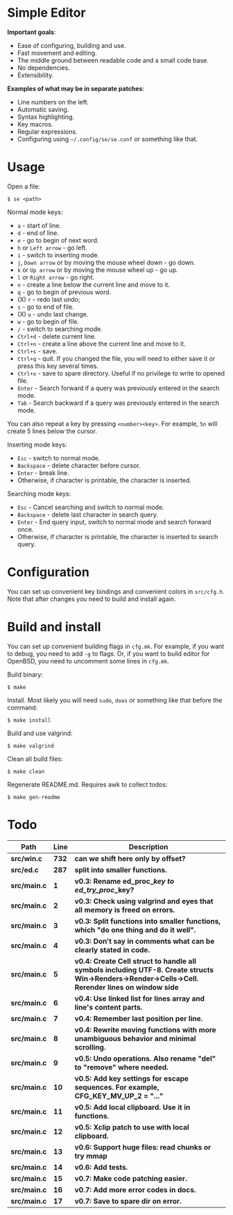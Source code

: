 # Simple Editor

**Important goals**:

- Ease of configuring, building and use.
- Fast movement and editing.
- The middle ground between readable code and a small code base.
- No dependencies.
- Extensibility.

**Examples of what may be in separate patches**:

- Line numbers on the left.
- Automatic saving.
- Syntax highlighting.
- Key macros.
- Regular expressions.
- Configuring using `~/.config/se/se.conf` or something like that.

# Usage

Open a file:

```
$ se <path>
```

Normal mode keys:

- `a` - start of line.
- `d` - end of line.
- `e` - go to begin of next word.
- `h` or `Left arrow` - go left.
- `i` - switch to inserting mode.
- `j`, `Down arrow` or by moving the mouse wheel down - go down.
- `k` or `Up arrow` or by moving the mouse wheel up - go up.
- `l` or `Right arrow` - go right.
- `n` - create a line below the current line and move to it.
- `q` - go to begin of previous word.
- (X) `r` - redo last undo;
- `s` - go to end of file.
- (X) `u` - undo last change.
- `w` - go to begin of file.
- `/` - switch to searching mode.
- `Ctrl+d` - delete current line.
- `Ctrl+n` - create a line above the current line and move to it.
- `Ctrl+s` - save.
- `Ctrl+q` - quit. If you changed the file, you will need to either save it or press this key several times.
- `Ctrl+x` - save to spare directory. Useful if no privilege to write to opened file.
- `Enter` - Search forward if a query was previously entered in the search mode.
- `Tab` - Search backward if a query was previously entered in the search mode.

You can also repeat a key by pressing `<number><key>`. For example, `5n` will create 5 lines below the cursor.

Inserting mode keys:

- `Esc` - switch to normal mode.
- `Backspace` - delete character before cursor.
- `Enter` - break line.
- Otherwise, if character is printable, the character is inserted.

Searching mode keys:

- `Esc` - Cancel searching and switch to normal mode.
- `Backspace` - delete last character in search query.
- `Enter` - End query input, switch to normal mode and search forward once.
- Otherwise, if character is printable, the character is inserted to search query.

# Configuration

You can set up convenient key bindings and convenient colors in `src/cfg.h`. Note that after changes you need to build and install again.

# Build and install

You can set up convenient building flags in `cfg.mk`. For example, if you want to debug, you need to add `-g` to flags. Or, if you want to build editor for OpenBSD, you need to uncomment some lines in `cfg.mk`.

Build binary:

```
$ make
```

Install. Most likely you will need `sudo`, `doas` or something like that before the command:

```
$ make install
```

Build and use valgrind:

```
$ make valgrind
```

Clean all build files:

```
$ make clean
```

Regenerate README.md. Requires awk to collect todos:

```
$ make gen-readme
```

# Todo

|Path|Line|Description|
|-|-|-|
|**src/win.c**|**732**|**can we shift here only by offset?**|
|**src/ed.c**|**287**|**split into smaller functions.**|
|**src/main.c**|**1**|**v0.3: Rename ed_proc_*_key to ed_try_proc_*_key?**|
|**src/main.c**|**2**|**v0.3: Check using valgrind and eyes that all memory is freed on errors.**|
|**src/main.c**|**3**|**v0.3: Split functions into smaller functions, which "do one thing and do it well".**|
|**src/main.c**|**4**|**v0.3: Don’t say in comments what can be clearly stated in code.**|
|**src/main.c**|**5**|**v0.4: Create Cell struct to handle all symbols including UTF-8. Create structs Win->Renders->Render->Cells->Cell. Rerender lines on window side**|
|**src/main.c**|**6**|**v0.4: Use linked list for lines array and line's content parts.**|
|**src/main.c**|**7**|**v0.4: Remember last position per line.**|
|**src/main.c**|**8**|**v0.4: Rewrite moving functions with more unambiguous behavior and minimal scrolling.**|
|**src/main.c**|**9**|**v0.5: Undo operations. Also rename "del" to "remove" where needed.**|
|**src/main.c**|**10**|**v0.5: Add key settings for escape sequences. For example, CFG_KEY_MV_UP_2 = "..."**|
|**src/main.c**|**11**|**v0.5: Add local clipboard. Use it in functions.**|
|**src/main.c**|**12**|**v0.5: Xclip patch to use with local clipboard.**|
|**src/main.c**|**13**|**v0.6: Support huge files: read chunks or try mmap**|
|**src/main.c**|**14**|**v0.6: Add tests.**|
|**src/main.c**|**15**|**v0.7: Make code patching easier.**|
|**src/main.c**|**16**|**v0.7: Add more error codes in docs.**|
|**src/main.c**|**17**|**v0.7: Save to spare dir on error.**|
